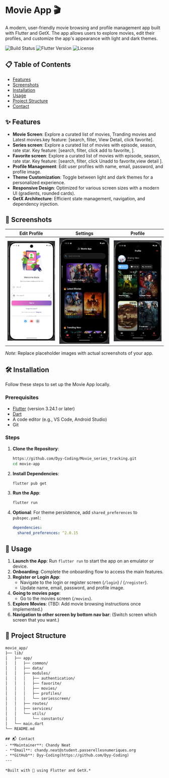 # Movie App 🎬

A modern, user-friendly movie browsing and profile management app built with Flutter and GetX. The app allows users to explore movies, edit their profiles, and customize the app's appearance with light and dark themes.

![Build Status](https://img.shields.io/badge/build-passing-brightgreen)
![Flutter Version](https://img.shields.io/badge/flutter-3.24.1-blue)
![License](https://img.shields.io/badge/license-MIT-green)

## 📋 Table of Contents
- [Features](#features)
- [Screenshots](#screenshots)
- [Installation](#installation)
- [Usage](#usage)
- [Project Structure](#project-structure)
- [Contact](#contact)

## ✨ Features
- **Movie Screen**: Explore a curated list of movies, Tranding movies and Latest movies.key feature: [search, filter, View Detail, click favorite].
- **Series screen**: Explore a curated list of movies with episode, season, rate star. Key feature: [search, filter, click add to favorite, ].
- **Favorite screen**: Explore a curated list of movies with episode, season, rate star. Key feature: [search, filter, click Unadd to favorite,view detail ].
- **Profile Management**: Edit user profiles with name, email, password, and profile image.
- **Theme Customization**: Toggle between light and dark themes for a personalized experience.
- **Responsive Design**: Optimized for various screen sizes with a modern UI (gradients, rounded cards).
- **GetX Architecture**: Efficient state management, navigation, and dependency injection.
## 📸 Screenshots
| Edit Profile | Settings | Profile |
|--------------|----------|----------|
| ![Login](assets/screenshots/login.png) | ![Movies](assets/screenshots/movies.png) | ![Profile](assets/screenshots/profile.png) |

*Note*: Replace placeholder images with actual screenshots of your app.

## 🛠 Installation
Follow these steps to set up the Movie App locally.

### Prerequisites
- [Flutter](https://flutter.dev/docs/get-started/install) (version 3.24.1 or later)
- [Dart](https://dart.dev/get-dart)
- A code editor (e.g., VS Code, Android Studio)
- Git

### Steps
1. **Clone the Repository**:
   ```bash
   https://github.com/Dyy-Coding/Movie_series_tracking.git
   cd movie-app
   ```

2. **Install Dependencies**:
   ```bash
   flutter pub get
   ```

3. **Run the App**:
   ```bash
   flutter run
   ```

4. **Optional**: For theme persistence, add `shared_preferences` to `pubspec.yaml`:
   ```yaml
   dependencies:
     shared_preferences: ^2.0.15
   ```

## 🚀 Usage
1. **Launch the App**: Run `flutter run` to start the app on an emulator or device.
2. **Onboarding**: Complete the onboarding flow to access the main features.
3. **Register or Login App**:
   - Navigate to the login or register screen (`/login`) / (`/register`).
   - Update name, email, password, and profile image.
4. **Going to movies page**:
   - Go to the movies screen (`/movies`).
5. **Explore Movies**: (TBD: Add movie browsing instructions once implemented.)
6. **Navigation to other screen by bottom nav bar**: (Switch screen which screen that you want.)

## 📁 Project Structure

```plaintext
movie_app/
├── lib/
│   ├── app/
│   │   ├── common/
│   │   ├── data/
│   │   ├── modules/
│   │   │   ├── authentication/
│   │   │   ├── favorite/
│   │   │   ├── movies/
│   │   │   ├── profiles/
│   │   │   └── seriesscreen/
│   │   ├── routes/
│   │   ├── services/
│   │   └── utils/
│   │       └── constants/
│   └── main.dart
└── README.md

## 📬 Contact
- **Maintainer**: Chandy Neat
- **Email**: chandy.neat@student.passerellesnumeriques.org
- **GitHub**: Dyy-Coding(https://github.com/Dyy-Coding)
---

*Built with 💙 using Flutter and GetX.*
